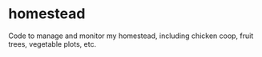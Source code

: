 # homestead
Code to manage and monitor my homestead, including chicken coop, fruit trees, vegetable plots, etc.

